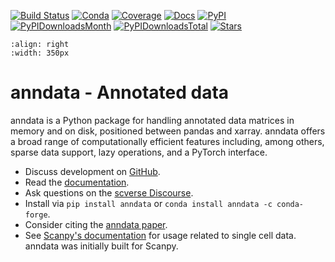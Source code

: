 [![Build Status](https://dev.azure.com/scverse/anndata/_apis/build/status/scverse.anndata?branchName=master)](https://dev.azure.com/scverse/anndata/_build)
[![Conda](https://img.shields.io/conda/vn/conda-forge/anndata.svg)](https://anaconda.org/conda-forge/anndata)
[![Coverage](https://codecov.io/gh/scverse/anndata/branch/master/graph/badge.svg?token=IN1mJN1Wi8)](https://codecov.io/gh/scverse/anndata)
[![Docs](https://readthedocs.com/projects/icb-anndata/badge/?version=latest)](https://anndata.readthedocs.io)
[![PyPI](https://img.shields.io/pypi/v/anndata.svg)](https://pypi.org/project/anndata)
[![PyPIDownloadsMonth](https://img.shields.io/pypi/dm/scanpy?logo=PyPI&color=blue)](https://pypi.org/project/anndata)
[![PyPIDownloadsTotal](https://pepy.tech/badge/anndata)](https://pepy.tech/project/anndata)
[![Stars](https://img.shields.io/github/stars/scverse/anndata?logo=GitHub&color=yellow)](https://github.com/scverse/anndata/stargazers)

```{image} https://raw.githubusercontent.com/scverse/anndata/master/docs/_static/img/anndata_schema.svg
:align: right
:width: 350px
```

# anndata - Annotated data

anndata is a Python package for handling annotated data matrices in memory and on disk, positioned between pandas and xarray. anndata offers a broad range of computationally efficient features including, among others, sparse data support, lazy operations, and a PyTorch interface.

- Discuss development on [GitHub](https://github.com/scverse/anndata).
- Read the [documentation](https://anndata.readthedocs.io).
- Ask questions on the [scverse Discourse](https://discourse.scverse.org).
- Install via `pip install anndata` or `conda install anndata -c conda-forge`.
- Consider citing the [anndata paper](https://doi.org/10.1101/2021.12.16.473007).
- See [Scanpy's documentation](https://scanpy.readthedocs.io/) for usage
  related to single cell data. anndata was initially built for Scanpy.
